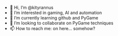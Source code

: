 - 👋 Hi, I’m @kityrannus
- 👀 I’m interested in gaming, AI and automation
- 🌱 I’m currently learning github and PyGame
- 💞️ I’m looking to collaborate on PyGame techniques
- 📫 How to reach me: on here... somehow?

<!---
kityrannus/kityrannus is a ✨ special ✨ repository because its `README.md` (this file) appears on your GitHub profile.
You can click the Preview link to take a look at your changes.
--->
